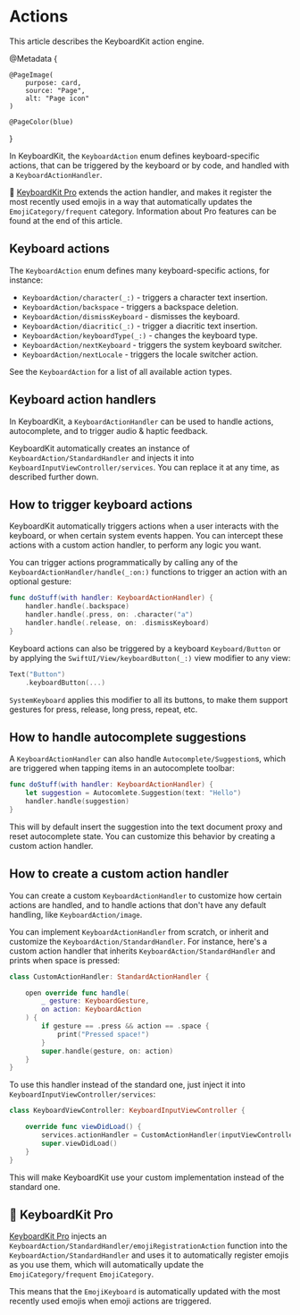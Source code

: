 # Actions

This article describes the KeyboardKit action engine.

@Metadata {

    @PageImage(
        purpose: card,
        source: "Page",
        alt: "Page icon"
    )

    @PageColor(blue)
}

In KeyboardKit, the ``KeyboardAction`` enum defines keyboard-specific actions, that can be triggered by the keyboard or by code, and handled with a ``KeyboardActionHandler``.

👑 [KeyboardKit Pro][Pro] extends the action handler, and makes it register the most recently used emojis in a way that automatically updates the ``EmojiCategory/frequent`` category. Information about Pro features can be found at the end of this article.



## Keyboard actions

The ``KeyboardAction`` enum defines many keyboard-specific actions, for instance:

* ``KeyboardAction/character(_:)`` - triggers a character text insertion.
* ``KeyboardAction/backspace`` - triggers a backspace deletion.
* ``KeyboardAction/dismissKeyboard`` - dismisses the keyboard.
* ``KeyboardAction/diacritic(_:)`` - trigger a diacritic text insertion.
* ``KeyboardAction/keyboardType(_:)`` - changes the keyboard type.
* ``KeyboardAction/nextKeyboard`` - triggers the system keyboard switcher.
* ``KeyboardAction/nextLocale`` - triggers the locale switcher action.

See the ``KeyboardAction`` for a list of all available action types.



## Keyboard action handlers

In KeyboardKit, a ``KeyboardActionHandler`` can be used to handle actions, autocomplete, and to trigger audio & haptic feedback.

KeyboardKit automatically creates an instance of ``KeyboardAction/StandardHandler`` and injects it into ``KeyboardInputViewController/services``. You can replace it at any time, as described further down.



## How to trigger keyboard actions

KeyboardKit automatically triggers actions when a user interacts with the keyboard, or when certain system events happen. You can intercept these actions with a custom action handler, to perform any logic you want.

You can trigger actions programmatically by calling any of the ``KeyboardActionHandler/handle(_:on:)`` functions to trigger an action with an optional gesture:

```swift
func doStuff(with handler: KeyboardActionHandler) {
    handler.handle(.backspace)
    handler.handle(.press, on: .character("a")
    handler.handle(.release, on: .dismissKeyboard)
}
```

Keyboard actions can also be triggered by a keyboard ``Keyboard/Button`` or by applying the ``SwiftUI/View/keyboardButton(_:)`` view modifier to any view:

```swift
Text("Button")
    .keyboardButton(...)
```

``SystemKeyboard`` applies this modifier to all its buttons, to make them support gestures for press, release, long press, repeat, etc.



## How to handle autocomplete suggestions

A ``KeyboardActionHandler`` can also handle ``Autocomplete/Suggestion``s, which are triggered when tapping items in an autocomplete toolbar:

```swift
func doStuff(with handler: KeyboardActionHandler) {
    let suggestion = Autocomlete.Suggestion(text: "Hello")
    handler.handle(suggestion)
}
```

This will by default insert the suggestion into the text document proxy and reset autocomplete state. You can customize this behavior by creating a custom action handler.



## How to create a custom action handler

You can create a custom ``KeyboardActionHandler`` to customize how certain actions are handled, and to handle actions that don't have any default handling, like ``KeyboardAction/image``. 

You can implement ``KeyboardActionHandler`` from scratch, or inherit and customize the ``KeyboardAction/StandardHandler``. For instance, here's a custom action handler that inherits ``KeyboardAction/StandardHandler`` and prints when space is pressed:

```swift
class CustomActionHandler: StandardActionHandler {

    open override func handle(
        _ gesture: KeyboardGesture, 
        on action: KeyboardAction
    ) {
        if gesture == .press && action == .space {
            print("Pressed space!")
        }
        super.handle(gesture, on: action) 
    }
}
```

To use this handler instead of the standard one, just inject it into ``KeyboardInputViewController/services``:

```swift
class KeyboardViewController: KeyboardInputViewController {

    override func viewDidLoad() {
        services.actionHandler = CustomActionHandler(inputViewController: self)
        super.viewDidLoad()
    }
}
```

This will make KeyboardKit use your custom implementation instead of the standard one.



## 👑 KeyboardKit Pro

[KeyboardKit Pro][Pro] injects an ``KeyboardAction/StandardHandler/emojiRegistrationAction`` function into the ``KeyboardAction/StandardHandler`` and uses it to automatically register emojis as you use them, which will automatically update the ``EmojiCategory/frequent`` ``EmojiCategory``.

This means that the ``EmojiKeyboard`` is automatically updated with the most recently used emojis when emoji actions are triggered.



[Pro]: https://github.com/KeyboardKit/KeyboardKitPro
